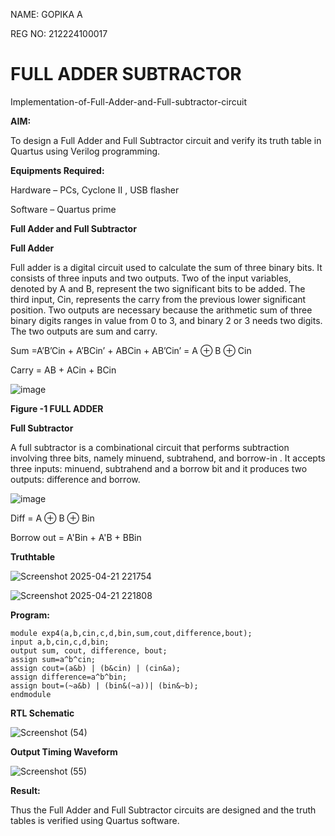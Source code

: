 NAME: GOPIKA A 

REG NO: 212224100017

# FULL ADDER SUBTRACTOR

Implementation-of-Full-Adder-and-Full-subtractor-circuit

**AIM:**

To design a Full Adder and Full Subtractor circuit and verify its truth table in Quartus using Verilog programming.

**Equipments Required:**

Hardware – PCs, Cyclone II , USB flasher

Software – Quartus prime

**Full Adder and Full Subtractor**

**Full Adder**

Full adder is a digital circuit used to calculate the sum of three binary bits. It consists of three inputs and two outputs. Two of the input variables, denoted by A and B, represent the two significant bits to be added. The third input, Cin, represents the carry from the previous lower significant position. Two outputs are necessary because the arithmetic sum of three binary digits ranges in value from 0 to 3, and binary 2 or 3 needs two digits. The two outputs are sum and carry.

Sum =A’B’Cin + A’BCin’ + ABCin + AB’Cin’ = A ⊕ B ⊕ Cin 

Carry = AB + ACin + BCin

![image](https://github.com/naavaneetha/FULL_ADDER_SUBTRACTOR/assets/154305477/0f30ba51-5ffb-4198-845f-18e054f675e7)

**Figure -1 FULL ADDER**

**Full Subtractor**

A full subtractor is a combinational circuit that performs subtraction involving three bits, namely minuend, subtrahend, and borrow-in . It accepts three inputs: minuend, subtrahend and a borrow bit and it produces two outputs: difference and borrow.

![image](https://github.com/naavaneetha/FULL_ADDER_SUBTRACTOR/assets/154305477/02b24f51-ab51-4304-9ad6-7b81ffc1ead5)

Diff = A ⊕ B ⊕ Bin 

Borrow out = A'Bin + A'B + BBin

**Truthtable**

![Screenshot 2025-04-21 221754](https://github.com/user-attachments/assets/c96e5c5a-a91f-491e-8ae0-dd0d63208746)

![Screenshot 2025-04-21 221808](https://github.com/user-attachments/assets/65e61683-10ab-46da-9493-4365a8728a75)

**Program:**

```
module exp4(a,b,cin,c,d,bin,sum,cout,difference,bout); 
input a,b,cin,c,d,bin;
output sum, cout, difference, bout;
assign sum=a^b^cin;
assign cout=(a&b) | (b&cin) | (cin&a);
assign difference=a^b^bin;
assign bout=(~a&b) | (bin&(~a))| (bin&~b);
endmodule
```


**RTL Schematic**

![Screenshot (54)](https://github.com/user-attachments/assets/5d1fbca7-136b-4319-82a0-4df9d70e844b)


**Output Timing Waveform**

![Screenshot (55)](https://github.com/user-attachments/assets/5724b298-53b6-4d5f-85e9-58802d9955b4)


**Result:**

Thus the Full Adder and Full Subtractor circuits are designed and the truth tables is verified using Quartus software.



